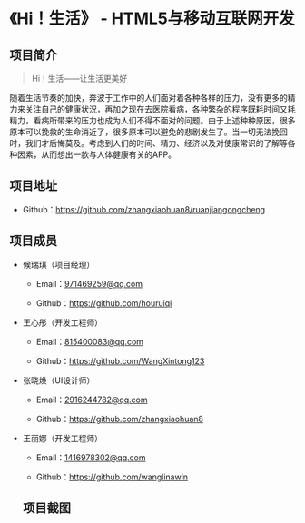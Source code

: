 《Hi！生活》 - HTML5与移动互联网开发
=
项目简介
-
> Hi！生活——让生活更美好

随着生活节奏的加快，奔波于工作中的人们面对着各种各样的压力，没有更多的精力来关注自己的健康状況，再加之现在去医院看病，各种繁杂的程序既耗时间又耗精力，看病所带来的压力也成为人们不得不面对的问题。由于上述种种原因，很多原本可以挽救的生命消近了，很多原本可以避免的悲剧发生了。当一切无法挽回时，我们才后悔莫及。考虑到人们的时间、精力、经济以及对使康常识的了解等各种因素，从而想出一款与人体健康有关的APP。

项目地址
-

* Github：https://github.com/zhangxiaohuan8/ruanjiangongcheng

项目成员
-

* 候瑞琪（项目经理）

  * Email：971469259@qq.com

  * Github：https://github.com/houruiqi

* 王心彤（开发工程师）

  * Email：815400083@qq.com

  * Github：https://github.com/WangXintong123

* 张晓焕（UI设计师）

  * Email：2916244782@qq.com

  * Github：https://github.com/zhangxiaohuan8

* 王丽娜（开发工程师）

  * Email：1416978302@qq.com

  * Github：https://github.com/wanglinawln
  
  项目截图
  -
